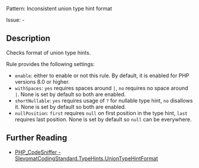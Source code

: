 Pattern: Inconsistent union type hint format

Issue: -

## Description

Checks format of union type hints.

Rule provides the following settings:

* `enable`: either to enable or not this rule. By default, it is enabled for PHP versions 8.0 or higher.
* `withSpaces`: `yes` requires spaces around `|`, `no` requires no space around `|`. None is set by default so both are enabled.
* `shortNullable`: `yes` requires usage of `?` for nullable type hint, `no` disallows it. None is set by default so both are enabled.
* `nullPosition`: `first` requires `null` on first position in the type hint, `last` requires last position. None is set by default so `null` can be everywhere.

## Further Reading

* [PHP_CodeSniffer - SlevomatCodingStandard.TypeHints.UnionTypeHintFormat](https://github.com/slevomat/coding-standard/blob/master/doc/type-hints.md#slevomatcodingstandardtypehintsuniontypehintformat-)